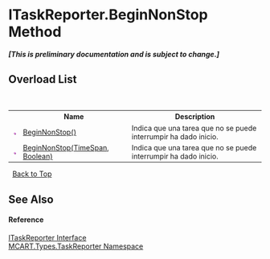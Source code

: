 # ITaskReporter.BeginNonStop Method 
 _**\[This is preliminary documentation and is subject to change.\]**_


## Overload List
&nbsp;<table><tr><th></th><th>Name</th><th>Description</th></tr><tr><td>![Public method](media/pubmethod.gif "Public method")</td><td><a href="a19bebfd-a6d1-c0a1-4c72-af62ac99c59a">BeginNonStop()</a></td><td>
Indica que una tarea que no se puede interrumpir ha dado inicio.</td></tr><tr><td>![Public method](media/pubmethod.gif "Public method")</td><td><a href="50cdf91c-3b8b-c21f-1f59-eefbbcfafb72">BeginNonStop(TimeSpan, Boolean)</a></td><td>
Indica que una tarea que no se puede interrumpir ha dado inicio.</td></tr></table>&nbsp;
<a href="#itaskreporter.beginnonstop-method">Back to Top</a>

## See Also


#### Reference
<a href="33635590-5f82-4893-14af-1a5de20591b5">ITaskReporter Interface</a><br /><a href="256f3901-18cb-eeca-835c-7de778822db3">MCART.Types.TaskReporter Namespace</a><br />